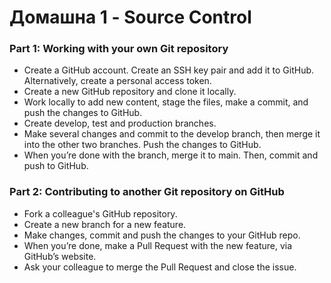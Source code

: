 # Домашна 1 - Source Control

### Part 1: Working with your own Git repository
- Create a GitHub account. Create an SSH key pair and add it to GitHub. Alternatively, create a personal access token. 
- Create a new GitHub repository and clone it locally. 
- Work locally to add new content, stage the files, make a commit, and push the changes to GitHub. 
- Create develop, test and production branches. 
- Make several changes and commit to the develop branch, then merge it into the other two branches. Push the changes to GitHub. 
- When you’re done with the branch, merge it to main. Then, commit and push to GitHub.

### Part 2: Contributing to another Git repository on GitHub 
- Fork a colleague's GitHub repository. 
- Create a new branch for a new feature. 
- Make changes, commit and push the changes to your GitHub repo. 
- When you’re done, make a Pull Request with the new feature, via GitHub’s website.
-  Ask your colleague to merge the Pull Request and close the issue.
